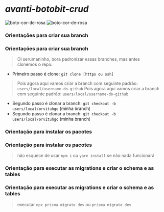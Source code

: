 # _avanti-botobit-crud_
![boto-cor-de-rosa](https://s5.static.brasilescola.uol.com.br/be/2023/08/ilustracao-do-boto-cor-de-rosa-uma-das-lendas-da-regiao-norte-do-brasil.jpeg)
![boto-cor-de-rosa](https://s5.static.brasilescola.uol.com.br/be/2023/08/ilustracao-do-boto-cor-de-rosa-uma-das-lendas-da-regiao-norte-do-brasil.jpeg)

### Orientações para criar sua branch
### Orientações para criar sua branch


> Oi serumaninho, bora padronizar essas branches, mas antes clonemos o repo:

- Primeiro passo é clone: ```git clone [https ou ssh]```

> Pois agora aqui vamos criar a branch com seguinte padrão: ```users/local/username-do-github```
> Pois agora aqui vamos criar a branch com seguinte padrão: ```users/local/username-do-github```

- Segundo passo é clonar a branch: ```git checkout -b users/local/orvituhgo``` (minha branch)
- Segundo passo é clonar a branch: ```git checkout -b users/local/orvituhgo``` (minha branch)

### Orientação para instalar os pacotes
### Orientação para instalar os pacotes
> não esquece de usar ```npm i``` ou ```yarn install``` se não nada funcionará

### Orientação para executar as migrations e criar o schema e as tables
### Orientação para executar as migrations e criar o schema e as tables
> executar ```npx prisma migrate dev``` ou ```prisma migrate dev```